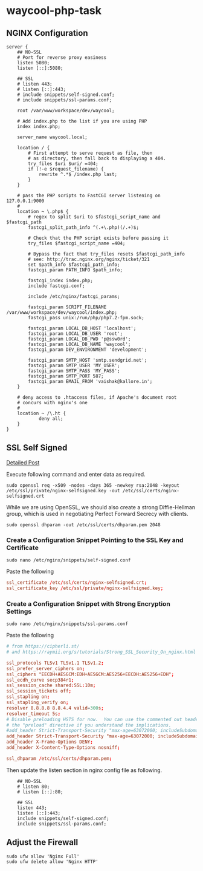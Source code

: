 # waycool-php-task

## NGINX Configuration

```
server {
    ## NO-SSL
    # Port for reverse proxy easiness
    listen 5080;
    listen [::]:5080;

    ## SSL
    # listen 443;
    # listen [::]:443;
    # include snippets/self-signed.conf;
    # include snippets/ssl-params.conf;

    root /var/www/workspace/dev/waycool;

    # Add index.php to the list if you are using PHP
    index index.php;

    server_name waycool.local;

    location / {
        # First attempt to serve request as file, then
        # as directory, then fall back to displaying a 404.
        try_files $uri $uri/ =404;
        if (!-e $request_filename) {
            rewrite ^.*$ /index.php last;
        }
    }

    # pass the PHP scripts to FastCGI server listening on 127.0.0.1:9000
    #
    location ~ \.php$ {
        # regex to split $uri to $fastcgi_script_name and $fastcgi_path
        fastcgi_split_path_info ^(.+\.php)(/.+)$;

        # Check that the PHP script exists before passing it
        try_files $fastcgi_script_name =404;

        # Bypass the fact that try_files resets $fastcgi_path_info
        # see: http://trac.nginx.org/nginx/ticket/321
        set $path_info $fastcgi_path_info;
        fastcgi_param PATH_INFO $path_info;

        fastcgi_index index.php;
        include fastcgi.conf;

        include /etc/nginx/fastcgi_params;

        fastcgi_param SCRIPT_FILENAME /var/www/workspace/dev/waycool/index.php;
        fastcgi_pass unix:/run/php/php7.2-fpm.sock;

        fastcgi_param LOCAL_DB_HOST 'localhost';
        fastcgi_param LOCAL_DB_USER 'root';
        fastcgi_param LOCAL_DB_PWD 'p@ssw0rd';
        fastcgi_param LOCAL_DB_NAME 'waycool';
        fastcgi_param DEV_ENVIRONMENT 'development';

        fastcgi_param SMTP_HOST 'smtp.sendgrid.net';
        fastcgi_param SMTP_USER 'MY_USER';
        fastcgi_param SMTP_PASS 'MY_PASS';
        fastcgi_param SMTP_PORT 587;
        fastcgi_param EMAIL_FROM 'vaishak@kallore.in';
    }

    # deny access to .htaccess files, if Apache's document root
    # concurs with nginx's one
    #
    location ~ /\.ht {
            deny all;
    }
}
```

## SSL Self Signed

[Detailed Post](https://www.digitalocean.com/community/tutorials/how-to-create-a-self-signed-ssl-certificate-for-nginx-in-ubuntu-16-04)

Execute following command and enter data as required.

```
sudo openssl req -x509 -nodes -days 365 -newkey rsa:2048 -keyout /etc/ssl/private/nginx-selfsigned.key -out /etc/ssl/certs/nginx-selfsigned.crt
```

While we are using OpenSSL, we should also create a strong Diffie-Hellman group, which is used in negotiating Perfect Forward Secrecy with clients.

```
sudo openssl dhparam -out /etc/ssl/certs/dhparam.pem 2048
```

### Create a Configuration Snippet Pointing to the SSL Key and Certificate

```
sudo nano /etc/nginx/snippets/self-signed.conf
```

Paste the following

```/etc/nginx/snippets/self-signed.conf
ssl_certificate /etc/ssl/certs/nginx-selfsigned.crt;
ssl_certificate_key /etc/ssl/private/nginx-selfsigned.key;
```

### Create a Configuration Snippet with Strong Encryption Settings

```
sudo nano /etc/nginx/snippets/ssl-params.conf
```
Paste the following

```/etc/nginx/snippets/ssl-params.conf
# from https://cipherli.st/
# and https://raymii.org/s/tutorials/Strong_SSL_Security_On_nginx.html

ssl_protocols TLSv1 TLSv1.1 TLSv1.2;
ssl_prefer_server_ciphers on;
ssl_ciphers "EECDH+AESGCM:EDH+AESGCM:AES256+EECDH:AES256+EDH";
ssl_ecdh_curve secp384r1;
ssl_session_cache shared:SSL:10m;
ssl_session_tickets off;
ssl_stapling on;
ssl_stapling_verify on;
resolver 8.8.8.8 8.8.4.4 valid=300s;
resolver_timeout 5s;
# Disable preloading HSTS for now.  You can use the commented out header line that includes
# the "preload" directive if you understand the implications.
#add_header Strict-Transport-Security "max-age=63072000; includeSubdomains; preload";
add_header Strict-Transport-Security "max-age=63072000; includeSubdomains";
add_header X-Frame-Options DENY;
add_header X-Content-Type-Options nosniff;

ssl_dhparam /etc/ssl/certs/dhparam.pem;
```

Then update the listen section in nginx config file as following.

```
    ## NO-SSL
    # listen 80;
    # listen [::]:80;

    ## SSL
    listen 443;
    listen [::]:443;
    include snippets/self-signed.conf;
    include snippets/ssl-params.conf;
```

## Adjust the Firewall

```
sudo ufw allow 'Nginx Full'
sudo ufw delete allow 'Nginx HTTP'
```